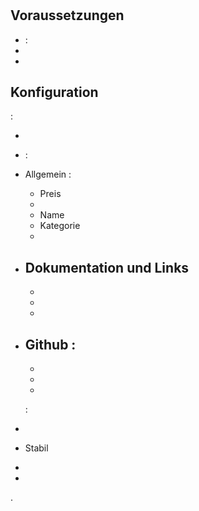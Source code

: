 # 

## Voraussetzungen

- :
- 
- 

## Konfiguration

 : 

- 
-  : 
  - Allgemein : 
    - Preis
    - 
    - Name
    - Kategorie
    - 
  - Dokumentation und Links
    - 
    - 
    - 
    - 
  - Github : 
    - 
    - 
    - 
    - 
    
    : 
   
   - 
   - Stabil
   - 
   - 
   
   . 
